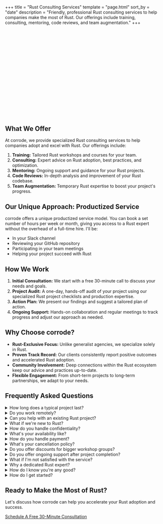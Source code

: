 +++
title = "Rust Consulting Services"
template = "page.html"
sort_by = "date"
description = "Friendly, professional Rust consulting services to help companies make the most of Rust. Our offerings include training, consulting, mentoring, code reviews, and team augmentation."
+++

<script src="https://fast.wistia.com/embed/medias/crzddicf9e.jsonp" async></script><script src="https://fast.wistia.com/assets/external/E-v1.js" async></script><div class="wistia_responsive_padding" style="padding:56.25% 0 0 0;position:relative;"><div class="wistia_responsive_wrapper" style="height:100%;left:0;position:absolute;top:0;width:100%;"><div class="wistia_embed wistia_async_crzddicf9e seo=false videoFoam=true" style="height:100%;position:relative;width:100%"><div class="wistia_swatch" style="height:100%;left:0;opacity:0;overflow:hidden;position:absolute;top:0;transition:opacity 200ms;width:100%;"><img src="https://fast.wistia.com/embed/medias/crzddicf9e/swatch" style="filter:blur(5px);height:100%;object-fit:contain;width:100%;" alt="" aria-hidden="true" onload="this.parentNode.style.opacity=1;" /></div></div></div></div>

## What We Offer

At corrode, we provide specialized Rust consulting services to help companies adopt and excel with Rust. Our offerings include:

1. **Training:** Tailored Rust workshops and courses for your team.
2. **Consulting:** Expert advice on Rust adoption, best practices, and optimization.
3. **Mentoring:** Ongoing support and guidance for your Rust projects.
4. **Code Reviews:** In-depth analysis and improvement of your Rust codebase.
5. **Team Augmentation:** Temporary Rust expertise to boost your project's progress.

## Our Unique Approach: Productized Service

corrode offers a unique productized service model. You can book a set number of hours per week or month, giving you access to a Rust expert without the overhead of a full-time hire. I'll be:

- In your Slack channel
- Reviewing your GitHub repository
- Participating in your team meetings
- Helping your project succeed with Rust

## How We Work

1. **Initial Consultation:** We start with a free 30-minute call to discuss your needs and goals.
2. **Project Audit:** A one-day, hands-off audit of your project using our specialized Rust project checklists and production expertise.
3. **Action Plan:** We present our findings and suggest a tailored plan of action.
4. **Ongoing Support:** Hands-on collaboration and regular meetings to track progress and adjust our approach as needed.

## Why Choose corrode?

- **Rust-Exclusive Focus:** Unlike generalist agencies, we specialize solely in Rust.
- **Proven Track Record:** Our clients consistently report positive outcomes and accelerated Rust adoption.
- **Community Involvement:** Deep connections within the Rust ecosystem keep
our advice and practices up-to-date.
- **Flexible Engagement:** From short-term projects to long-term partnerships, we adapt to your needs.

## Frequently Asked Questions

<div class="faq-section">
  <details class="faq-item">
      <summary>How long does a typical project last?</summary>
      <p>Project durations vary based on scope and complexity. Typically, engagements range from a few weeks for focused tasks to several months for more comprehensive projects. We'll discuss timelines during our initial consultation.</p>
  </details>

  <details class="faq-item">
      <summary>Do you work remotely?</summary>
      <p>Yes, I work remotely with clients worldwide. However, I'm also open to on-site visits if needed, especially for workshops or kick-off meetings.</p>
  </details>

  <details class="faq-item">
      <summary>Can you help with an existing Rust project?</summary>
      <p>Absolutely! Whether you need help optimizing an existing codebase, expanding functionality, or conducting code reviews, I can assist with projects at any stage of development.</p>
  </details>
  
  <details class="faq-item">
      <summary>What if we're new to Rust?</summary>
      <p>That's perfectly fine! I specialize in helping teams adopt Rust. We can start with training sessions and gradually move into more hands-on development as your team's comfort with Rust grows.</p>
  </details>
  
  <details class="faq-item">
      <summary>How do you handle confidentiality?</summary>
      <p>I take confidentiality very seriously. I'm happy to sign NDAs and work within your company's security protocols to ensure all project details remain confidential.</p>
  </details>
  
  <details class="faq-item">
      <summary>What's your availability like?</summary>
      <p>My availability varies, but I always strive to accommodate my clients' needs. It's best to reach out early so we can plan accordingly. For urgent requests, I'll do my best to adjust my schedule.</p>
  </details>
  
  <details class="faq-item">
      <summary>How do you handle payment?</summary>
      <p>I accept payment via bank transfer or credit card. We'll discuss payment terms and schedules during our initial consultation.</p>
  </details>
  
  <details class="faq-item">
      <summary>What's your cancellation policy?</summary>
      <p>I understand that plans can change. Therefore you can cancel our services at the end of any month with no further obligation.</p>
  </details>
  
  <details class="faq-item">
      <summary>Do you offer discounts for bigger workshop groups?</summary>
      <p>Yes, you can save 25% on the total cost for groups of 7 or more participants. Please contact me for more details.</p>
  </details>
  
  <details class="faq-item">
    <summary>Do you offer ongoing support after project completion?</summary>
    <p>Yes, I can provide ongoing support and maintenance as needed. We can discuss post-project support options based on your specific needs.</p>
  </details>
  
  <details class="faq-item">
    <summary>What if I'm not satisfied with the service?</summary>
    <p>I take great pride in my work and strive to ensure that all my clients are satisfied. If you're not happy with the service, you won't have to pay for it. Your satisfaction is my top priority.</p>
  </details>
  
  <details class="faq-item">
    <summary>Why a dedicated Rust expert?</summary>
    <p>Haven't you ever been to a restaurant that serves everything from sushi to pizza? How does that make you feel about the quality of the food? The same applies to software development. A generalist might be able to help you with many things, but they won't be able to provide the same level of expertise as a specialist.</p>
    <p>If you want sushi or pizza, I can recommend a great place around Düsseldorf, but for Rust, you're in the right place!</p>
  </details>
  
  <details class="faq-item">
    <summary>How do I know you're any good?</summary>
    <p>I am a passionate open-source maintainer. Some popular Rust crates I built are <a href="https://github.com/tinysearch/tinysearch">tinysearch</a>, <a href=" https://github.com/mre/hyperjson">hyperjson</a>, and <a href="https://github.com/lycheeverse/lychee">lychee</a>. My projects are used by companies like Google, Microsoft, and Amazon and integrated into more than 10,000 repositories.
    </p>
    <p>
      If you want to check how I communicate, check out my <a href="/podcast">podcast</a> where I talk to decision makers and lead engineers about Rust adoption in their companies.
    </p>
  </details>
  
  <details class="faq-item">
    <summary>How do I get started?</summary>
    <p>Getting started is easy! Simply <a href="https://cal.com/corrode">schedule a free consultation call</a> with me to discuss your project needs and goals. We'll take it from there!</p>
  </details>
    

</div>

## Ready to Make the Most of Rust?

Let's discuss how corrode can help you accelerate your Rust adoption and success. 

<a href="https://cal.com/corrode" target="_blank" class="cta-button">
    Schedule A Free 30-Minute Consultation
</a>

